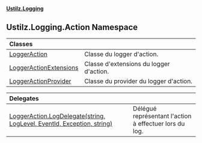 #### [Ustilz.Logging](index.md 'index')

## Ustilz.Logging.Action Namespace

| Classes | |
| :--- | :--- |
| [LoggerAction](Ustilz.Logging.Action.LoggerAction.md 'Ustilz.Logging.Action.LoggerAction') | Classe du logger d'action. |
| [LoggerActionExtensions](Ustilz.Logging.Action.LoggerActionExtensions.md 'Ustilz.Logging.Action.LoggerActionExtensions') | Classe d'extensions du logger d'action. |
| [LoggerActionProvider](Ustilz.Logging.Action.LoggerActionProvider.md 'Ustilz.Logging.Action.LoggerActionProvider') | Classe du provider du logger d'action. |

| Delegates | |
| :--- | :--- |
| [LoggerAction.LogDelegate(string, LogLevel, EventId, Exception, string)](Ustilz.Logging.Action.LoggerAction.LogDelegate(string,Microsoft.Extensions.Logging.LogLevel,Microsoft.Extensions.Logging.EventId,System.Exception,string).md 'Ustilz.Logging.Action.LoggerAction.LogDelegate(string, Microsoft.Extensions.Logging.LogLevel, Microsoft.Extensions.Logging.EventId, System.Exception, string)') | Délégué représentant l'action à effectuer lors du log. |
